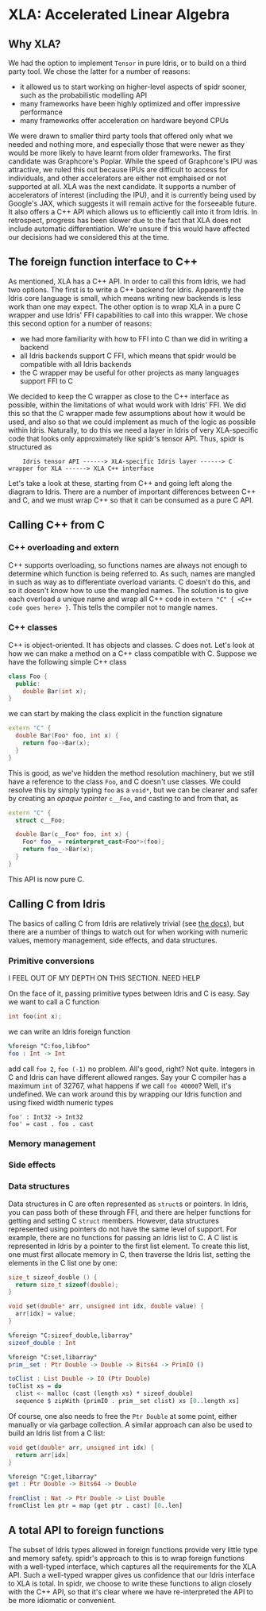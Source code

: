 <!--
Copyright 2022 Joel Berkeley

Licensed under the Apache License, Version 2.0 (the "License");
you may not use this file except in compliance with the License.
You may obtain a copy of the License at

    http://www.apache.org/licenses/LICENSE-2.0

Unless required by applicable law or agreed to in writing, software
distributed under the License is distributed on an "AS IS" BASIS,
WITHOUT WARRANTIES OR CONDITIONS OF ANY KIND, either express or implied.
See the License for the specific language governing permissions and
limitations under the License.
-->
# XLA: Accelerated Linear Algebra

## Why XLA?

We had the option to implement `Tensor` in pure Idris, or to build on a third party tool. We chose the latter for a number of reasons:

* it allowed us to start working on higher-level aspects of spidr sooner, such as the probabilistic modelling API
* many frameworks have been highly optimized and offer impressive performance
* many frameworks offer acceleration on hardware beyond CPUs

We were drawn to smaller third party tools that offered only what we needed and nothing more, and especially those that were newer as they would be more likely to have learnt from older frameworks. The first candidate was Graphcore's Poplar. While the speed of Graphcore's IPU was attractive, we ruled this out because IPUs are difficult to access for individuals, and other accelerators are either not emphaised or not supported at all. XLA was the next candidate. It supports a number of accelerators of interest (including the IPU), and it is currently being used by Google's JAX, which suggests it will remain active for the forseeable future. It also offers a C++ API which allows us to efficiently call into it from Idris. In retrospect, progress has been slower due to the fact that XLA does not include automatic differentiation. We're unsure if this would have affected our decisions had we considered this at the time.

## The foreign function interface to C++

As mentioned, XLA has a C++ API. In order to call this from Idris, we had two options. The first is to write a C++ backend for Idris. Apparently the Idris core language is small, which means writing new backends is less work than one may expect. The other option is to wrap XLA in a pure C wrapper and use Idris' FFI capabilities to call into this wrapper. We chose this second option for a number of reasons:

* we had more familiarity with how to FFI into C than we did in writing a backend
* all Idris backends support C FFI, which means that spidr would be compatible with all Idris backends
* the C wrapper may be useful for other projects as many languages support FFI to C

We decided to keep the C wrapper as close to the C++ interface as possible, within the limitations of what would work with Idris' FFI. We did this so that the C wrapper made few assumptions about how it would be used, and also so that we could implement as much of the logic as possible within Idris. Naturally, to do this we need a layer in Idris of very XLA-specific code that looks only approximately like spidr's tensor API. Thus, spidr is structured as
```
    Idris tensor API ------> XLA-specific Idris layer ------> C wrapper for XLA ------> XLA C++ interface
```

Let's take a look at these, starting from C++ and going left along the diagram to Idris. There are a number of important differences between C++ and C, and we must wrap C++ so that it can be consumed as a pure C API.

## Calling C++ from C

### C++ overloading and extern

C++ supports overloading, so functions names are always not enough to determine which function is being referred to. As such, names are mangled in such as way as to differentiate overload variants. C doesn't do this, and so it doesn't know how to use the mangled names. The solution is to give each overload a unique name and wrap all C++ code in `extern "C" { <C++ code goes here> }`. This tells the compiler not to mangle names.

### C++ classes

C++ is object-oriented. It has objects and classes. C does not. Let's look at how we can make a method on a C++ class compatible with C. Suppose we have the following simple C++ class
```cpp
class Foo {
  public:
    double Bar(int x);
}
```
we can start by making the class explicit in the function signature
```cpp
extern "C" {
  double Bar(Foo* foo, int x) {
    return foo->Bar(x);
  }
}
```
This is good, as we've hidden the method resolution machinery, but we still have a reference to the class `Foo`, and C doesn't use classes. We could resolve this by simply typing `foo` as a `void*`, but we can be clearer and safer by creating an _opaque pointer_ `c__Foo`, and casting to and from that, as
```cpp
extern "C" {
  struct c__Foo;

  double Bar(c__Foo* foo, int x) {
    Foo* foo_ = reinterpret_cast<Foo*>(foo);
    return foo_->Bar(x);
  }
}
```
This API is now pure C.

## Calling C from Idris

The basics of calling C from Idris are relatively trivial (see [the docs](https://idris2.readthedocs.io/en/latest/ffi/index.html)), but there are a number of things to watch out for when working with numeric values, memory management, side effects, and data structures.

### Primitive conversions

I FEEL OUT OF MY DEPTH ON THIS SECTION. NEED HELP

On the face of it, passing primitive types between Idris and C is easy. Say we want to call a C function
```c
int foo(int x);
```
we can write an Idris foreign function
```idris
%foreign "C:foo,libfoo"
foo : Int -> Int
```
add call `foo 2`, `foo (-1)` no problem. All's good, right? Not quite. Integers in C and Idris can have different allowed ranges. Say your C compiler has a maximum `int` of 32767, what happens if we call `foo 40000`? Well, it's undefined. We can work around this by wrapping our Idris function and using fixed width numeric types
```
foo' : Int32 -> Int32
foo' = cast . foo . cast
```

### Memory management

### Side effects

### Data structures

Data structures in C are often represented as `struct`s or pointers. In Idris, you can pass both of these through FFI, and there are helper functions for getting and setting C `struct` members. However, data structures represented using pointers do not have the same level of support. For example, there are no functions for passing an Idris list to C. A C list is represented in Idris by a pointer to the first list element. To create this list, one must first allocate memory in C, then traverse the Idris list, setting the elements in the C list one by one:
```c
size_t sizeof_double () {
  return size_t sizeof(double);
}

void set(double* arr, unsigned int idx, double value) {
  arr[idx] = value;
}
```
```idris
%foreign "C:sizeof_double,libarray"
sizeof_double : Int

%foreign "C:set,libarray"
prim__set : Ptr Double -> Double -> Bits64 -> PrimIO ()

toClist : List Double -> IO (Ptr Double)
toClist xs = do
  clist <- malloc (cast (length xs) * sizeof_double)
  sequence $ zipWith (primIO . prim__set clist) xs [0..length xs]
```
Of course, one also needs to free the `Ptr Double` at some point, either manually or via garbage collection. A similar approach can also be used to build an Idris list from a C list:
```c
void get(double* arr, unsigned int idx) {
  return arr[idx]
}
```
```idris
%foreign "C:get,libarray"
get : Ptr Double -> Bits64 -> Double

fromClist : Nat -> Ptr Double -> List Double
fromClist len ptr = map (get ptr . cast) [0..len]
```

## A total API to foreign functions

The subset of Idris types allowed in foreign functions provide very little type and memory safety. spidr's approach to this is to wrap foreign functions with a well-typed interface, which captures all the requirements for the XLA API. Such a well-typed wrapper gives us confidence that our Idris interface to XLA is total. In spidr, we choose to write these functions to align closely with the C++ API, so that it's clear where we have re-interpreted the API to be more idiomatic or convenient.
